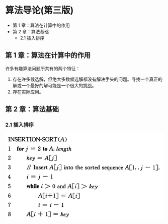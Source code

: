 # 算法导论(第三版)

<!-- MarkdownTOC -->

- 第 1 章：算法在计算中的作用
- 第 2 章：算法基础
    - 2.1 插入排序

<!-- /MarkdownTOC -->


## 第 1 章：算法在计算中的作用

许多有趣算法问题所共有的两个特征：

1. 存在许多候选解，但绝大多数候选解都没有解决手头的问题。寻找一个真正的解或一个最好的解可能是一个很大的挑战。
2. 存在实际应用。

## 第 2 章：算法基础

### 2.1 插入排序

![ia1](./_resources/ia1.jpg)
